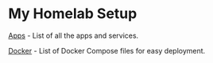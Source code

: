 # My Homelab Setup
[Apps](https://github.com/lowievane/homelab/tree/main/apps) - List of all the apps and services.

[Docker](https://github.com/lowievane/homelab/tree/main/apps) - List of Docker Compose files for easy deployment.